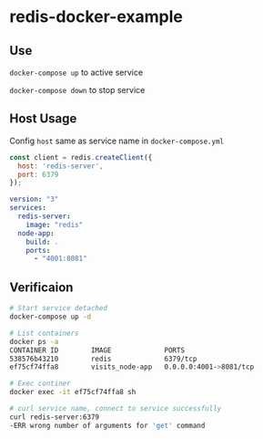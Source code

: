 # redis-docker-example

## Use
<code>docker-compose up</code> to active service

<code>docker-compose down</code> to stop service

## Host Usage

Config <code>host</code> same as service name in `docker-compose.yml` 

```javascript
const client = redis.createClient({
  host: 'redis-server',
  port: 6379
});
```


```yaml
version: "3"
services:
  redis-server:
    image: "redis"
  node-app:
    build: .
    ports: 
      - "4001:8081"
```

## Verificaion

```bash
# Start service detached
docker-compose up -d 

# List containers
docker ps -a
CONTAINER ID        IMAGE             PORTS
538576b43210        redis             6379/tcp
ef75cf74ffa8        visits_node-app   0.0.0.0:4001->8081/tcp

# Exec continer
docker exec -it ef75cf74ffa8 sh

# curl service name, connect to service successfully
curl redis-server:6379
-ERR wrong number of arguments for 'get' command
```